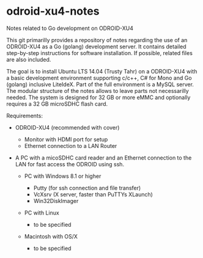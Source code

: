 # odroid-xu4-notes
Notes related to Go development on ODROID-XU4

This git primarilly provides a repository of notes regarding the use of an ODROID-XU4 as a Go (golang) development server. It contains detailed step-by-step instructions for software installation. If possible, related files are also included.

The goal is to install Ubuntu LTS 14.04 (Trusty Tahr) on a ODROID-XU4 with a basic development environment supporting c/c++, C# for Mono and Go (golang) inclusive LiteIdeX. Part of the full environment is a MySQL server. The modular structure of the notes allows to leave parts not necessarilly needed. The system is designed for 32 GB or more eMMC and optionally requires a 32 GB microSDHC flash card.

Requirements:
- ODROID-XU4 (recommended with cover)
  - Monitor with HDMI port for setup
  - Ethernet connection to a LAN Router

- A PC with a micoSDHC card reader and an Ethernet connection to the LAN for fast access the ODROID using ssh.
  - PC with Windows 8.1 or higher 
    - Putty (for ssh connection and file transfer)
    - VcXsrv (X server, faster than PuTTYs XLaunch)
    - Win32DiskImager
    
  - PC with Linux
    - to be specified
    
  - Macintosh with OS/X
    - to be specified  
  
